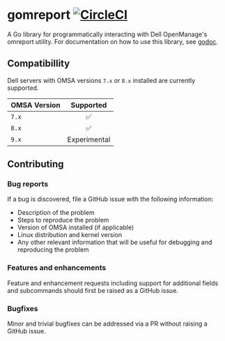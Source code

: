 # gomreport [![CircleCI](https://circleci.com/gh/bobmshannon/gomreport.svg?style=svg)](https://circleci.com/gh/bobmshannon/gomreport)
A Go library for programmatically interacting with Dell OpenManage's omreport utility. For documentation on how to use this library, see [godoc](https://godoc.org/github.com/bobmshannon/gomreport).

## Compatibillity

Dell servers with OMSA versions `7.x` or `8.x` installed are currently supported.

| OMSA Version  | Supported     |
| ------------- |:-------------:|
| `7.x`         | ✅            |
| `8.x`         | ✅            |
| `9.x`         | Experimental

## Contributing

### Bug reports

If a bug is discovered, file a GitHub issue with the following information:

- Description of the problem
- Steps to reproduce the problem
- Version of OMSA installed (if applicable)
- Linux distribution and kernel version
- Any other relevant information that will be useful for debugging and reproducing the problem

### Features and enhancements

Feature and enhancement requests including support for additional fields and subcommands should first be raised as a GitHub issue.

### Bugfixes

Minor and trivial bugfixes can be addressed via a PR without raising a GitHub issue.
